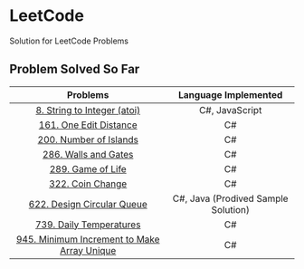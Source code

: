 # LeetCode

Solution for LeetCode Problems

## Problem Solved So Far

|                                                        Problems                                                         |        Language Implemented         |
| :---------------------------------------------------------------------------------------------------------------------: | :---------------------------------: |
|                 [8. String to Integer (atoi)](https://leetcode-cn.com/problems/string-to-integer-atoi/)                 |           C#, JavaScript            |
|                      [161. One Edit Distance](https://leetcode-cn.com/problems/one-edit-distance/)                      |                 C#                  |
|                      [200. Number of Islands](https://leetcode-cn.com/problems/number-of-islands/)                      |                 C#                  |
|                        [286. Walls and Gates](https://leetcode-cn.com/problems/walls-and-gates/)                        |                 C#                  |
|                           [289. Game of Life](https://leetcode-cn.com/problems/game-of-life/)                           |                 C#                  |
|                            [322. Coin Change](https://leetcode-cn.com/problems/coin-change/)                            |                 C#                  |
|                  [622. Design Circular Queue](https://leetcode-cn.com/problems/design-circular-queue/)                  | C#, Java (Prodived Sample Solution) |
|                     [739. Daily Temperatures](https://leetcode-cn.com/problems/daily-temperatures/)                     |                 C#                  |
| [945. Minimum Increment to Make Array Unique](https://leetcode-cn.com/problems/minimum-increment-to-make-array-unique/) |                 C#                  |
